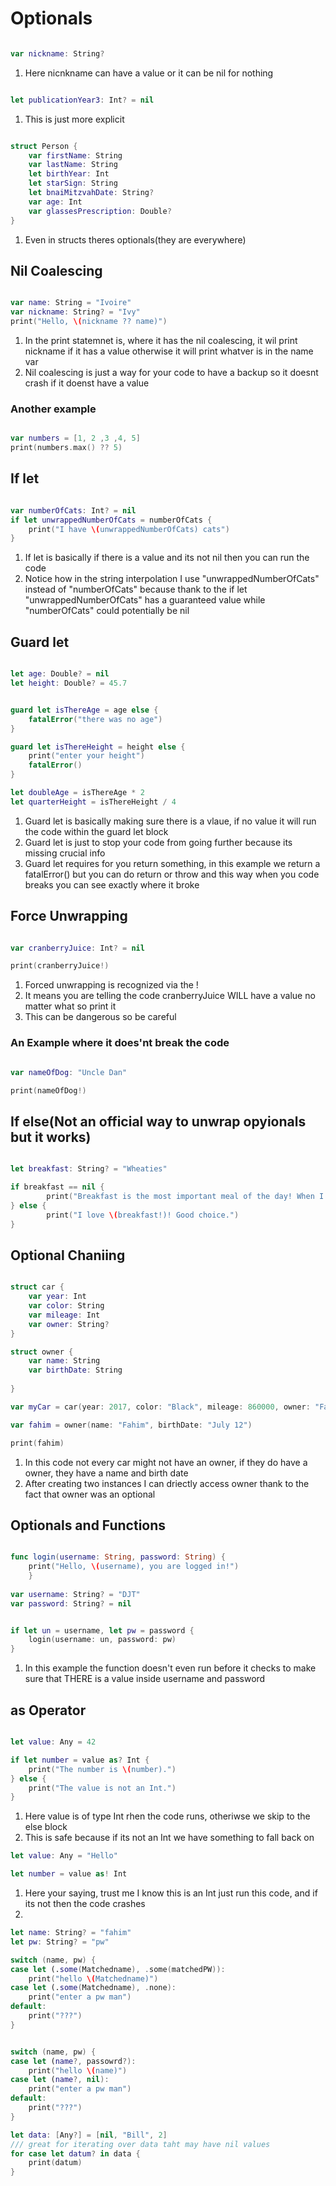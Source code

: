 # Optionals

```swift

var nickname: String?

```

1. Here nicnkname can have a value or it can be nil for nothing

```swift

let publicationYear3: Int? = nil

```

1. This is just more explicit 

```swift

struct Person {
    var firstName: String
    var lastName: String
    let birthYear: Int
    let starSign: String
    let bnaiMitzvahDate: String?
    var age: Int
    var glassesPrescription: Double?
}

```
1. Even in structs theres optionals(they are everywhere)

## Nil Coalescing

```swift

var name: String = "Ivoire"
var nickname: String? = "Ivy"
print("Hello, \(nickname ?? name)")

```
1. In the print statemnet is, where it has the nil coalescing, it wil print nickname if it has a value otherwise it will print whatver is in the name var
2. Nil coalescing is just a way for your code to have a backup so it doesnt crash if it doenst have a value

### Another example

```swift

var numbers = [1, 2 ,3 ,4, 5]
print(numbers.max() ?? 5)

```


## If let

```swift

var numberOfCats: Int? = nil
if let unwrappedNumberOfCats = numberOfCats {
    print("I have \(unwrappedNumberOfCats) cats")
}

```

1. If let is basically if there is a value and its not nil then you can run the code
2. Notice how in the string interpolation I use "unwrappedNumberOfCats" instead of "numberOfCats" because thank to the if let "unwrappedNumberOfCats" has a guaranteed value while "numberOfCats" could potentially be nil


## Guard let

```swift

let age: Double? = nil
let height: Double? = 45.7


guard let isThereAge = age else {
    fatalError("there was no age")
}

guard let isThereHeight = height else {
    print("enter your height")
    fatalError()
}

let doubleAge = isThereAge * 2
let quarterHeight = isThereHeight / 4

```

1. Guard let is basically making sure there is a vlaue, if no value it will run the code within the guard let block
2. Guard let is just to stop your code from going further because its missing crucial info
3. Guard let requires for you return something, in this example we return a fatalError() but you can do return or throw and this way when you code breaks you can see exactly where it broke


## Force Unwrapping

```swift

var cranberryJuice: Int? = nil

print(cranberryJuice!)

```

1. Forced unwrapping is recognized via the !
2. It means you are telling the code cranberryJuice WILL have a value no matter what so print it
3. This can be dangerous so be careful

### An Example where it does'nt break the code

```swift

var nameOfDog: "Uncle Dan"

print(nameOfDog!)

```

## If else(Not an official way to unwrap opyionals but it works)

```swift

let breakfast: String? = "Wheaties"

if breakfast == nil {
        print("Breakfast is the most important meal of the day! When I was your age we...")
} else {
        print("I love \(breakfast!)! Good choice.")
}

```


## Optional Chaniing


```swift

struct car {
    var year: Int
    var color: String
    var mileage: Int
    var owner: String?
}

struct owner {
    var name: String
    var birthDate: String
    
}

var myCar = car(year: 2017, color: "Black", mileage: 860000, owner: "Fahim")

var fahim = owner(name: "Fahim", birthDate: "July 12")

print(fahim)

```

1. In this code not every car might not have an owner, if they do have a owner, they have a name and birth date
2. After creating two instances I can driectly access owner thank to the fact that owner was an optional


## Optionals and Functions

```swift

func login(username: String, password: String) {
    print("Hello, \(username), you are logged in!")
    }
 
var username: String? = "DJT"
var password: String? = nil


if let un = username, let pw = password {
    login(username: un, password: pw)
}

```

1. In this example the function doesn't even run before it checks to make sure that THERE is a value inside username and password

## as Operator

```swift

let value: Any = 42 

if let number = value as? Int {
    print("The number is \(number).")
} else {
    print("The value is not an Int.")
}
```
1. Here value is of type Int rhen the code runs, otheriwse we skip to the else block
2. This is safe because if its not an Int we have something to fall back on


```swift
let value: Any = "Hello"

let number = value as! Int 
```
1. Here your saying, trust me I know this is an Int just run this code, and if its not then the code crashes
2. 
```swift
let name: String? = "fahim"
let pw: String? = "pw"

switch (name, pw) {
case let (.some(Matchedname), .some(matchedPW)):
    print("hello \(Matchedname)")
case let (.some(Matchedname), .none):
    print("enter a pw man")
default:
    print("???")
}


switch (name, pw) {
case let (name?, passowrd?):
    print("hello \(name)")
case let (name?, nil):
    print("enter a pw man")
default:
    print("???")
}

let data: [Any?] = [nil, "Bill", 2]
/// great for iterating over data taht may have nil values
for case let datum? in data {
    print(datum)
}


